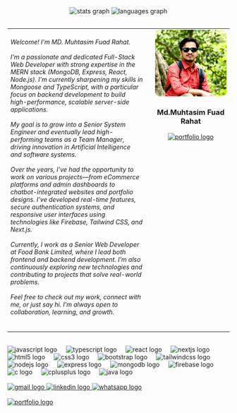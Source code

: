 <!-- GitHub Stats Top Center -->
<div align="center">
  <img src="https://github-readme-stats.vercel.app/api?username=fuad-rahat&hide_title=false&hide_rank=false&show_icons=true&include_all_commits=true&count_private=true&disable_animations=false&theme=dracula&locale=en&hide_border=false" height="150" alt="stats graph"  />
  <img src="https://github-readme-stats.vercel.app/api/top-langs?username=fuad-rahat&locale=en&hide_title=false&layout=compact&card_width=320&langs_count=5&theme=dracula&hide_border=false" height="150" alt="languages graph"  />
</div>

<br/>

<!-- Introduction and Image side by side -->
<table width="100%" height="50%">
  <tr>
    <td width="65%" valign="top" style="padding-right: 20px;">
      <h6 align="left">
        Welcome! I'm MD. Muhtasim Fuad Rahat.<br><br>
        I'm a passionate and dedicated Full-Stack Web Developer with strong expertise in the MERN stack (MongoDB, Express, React, Node.js). I’m currently sharpening my skills in Mongoose and TypeScript, with a particular focus on backend development to build high-performance, scalable server-side applications.<br><br>
        My goal is to grow into a Senior System Engineer and eventually lead high-performing teams as a Team Manager, driving innovation in Artificial Intelligence and software systems.<br><br>
        Over the years, I've had the opportunity to work on various projects—from eCommerce platforms and admin dashboards to chatbot-integrated websites and portfolio designs. I’ve developed real-time features, secure authentication systems, and responsive user interfaces using technologies like Firebase, Tailwind CSS, and Next.js.<br><br>
        Currently, I work as a Senior Web Developer at Food Bank Limited, where I lead both frontend and backend development. I’m also continuously exploring new technologies and contributing to projects that solve real-world problems.<br><br>
        Feel free to check out my work, connect with me, or just say hi. I’m always open to collaboration, learning, and growth.
      </h6>
    </td>
    <td width="35%"  valign="top" align="center">
      <img src="https://raw.githubusercontent.com/fuad-rahat/fuad-rahat/main/rahatnetrokuna.jpeg" alt="MD. Muhtasim Fuad Rahat" style="max-width: 100%; border-radius: 10px;" />
      <h3>Md.Muhtasim Fuad Rahat</h3>
      <a href="https://www.fuadrahat.com/" target="_blank">
    <img src="https://img.shields.io/static/v1?message=Portfolio&logo=linkedin&label=&color=0077B5&logoColor=white&labelColor=&style=for-the-badge" height="40" alt="portfolio logo"  />
  </a>
    </td>
  </tr>
</table>

<br/>

<!-- Skills Icons -->
<div align="left">
  <img src="https://cdn.jsdelivr.net/gh/devicons/devicon/icons/javascript/javascript-original.svg" height="30" alt="javascript logo"  />
  <img width="12" />
  <img src="https://cdn.jsdelivr.net/gh/devicons/devicon/icons/typescript/typescript-original.svg" height="30" alt="typescript logo"  />
  <img width="12" />
  <img src="https://cdn.jsdelivr.net/gh/devicons/devicon/icons/react/react-original.svg" height="30" alt="react logo"  />
  <img width="12" />
  <img src="https://cdn.jsdelivr.net/gh/devicons/devicon/icons/nextjs/nextjs-original.svg" height="30" alt="nextjs logo"  />
  <img width="12" />
  <img src="https://cdn.jsdelivr.net/gh/devicons/devicon/icons/html5/html5-original.svg" height="30" alt="html5 logo"  />
  <img width="12" />
  <img src="https://cdn.jsdelivr.net/gh/devicons/devicon/icons/css3/css3-original.svg" height="30" alt="css3 logo"  />
  <img width="12" />
  <img src="https://cdn.jsdelivr.net/gh/devicons/devicon/icons/bootstrap/bootstrap-original.svg" height="30" alt="bootstrap logo"  />
  <img width="12" />
  <img src="https://cdn.jsdelivr.net/gh/devicons/devicon/icons/tailwindcss/tailwindcss-original-wordmark.svg" height="30" alt="tailwindcss logo"  />
  <img width="12" />
  <img src="https://cdn.jsdelivr.net/gh/devicons/devicon/icons/nodejs/nodejs-original.svg" height="30" alt="nodejs logo"  />
  <img width="12" />
  <img src="https://cdn.jsdelivr.net/gh/devicons/devicon/icons/express/express-original.svg" height="30" alt="express logo"  />
  <img width="12" />
  <img src="https://cdn.jsdelivr.net/gh/devicons/devicon/icons/mongodb/mongodb-original.svg" height="30" alt="mongodb logo"  />
  <img width="12" />
  <img src="https://cdn.jsdelivr.net/gh/devicons/devicon/icons/firebase/firebase-plain.svg" height="30" alt="firebase logo"  />
  <img width="12" />
  <img src="https://cdn.jsdelivr.net/gh/devicons/devicon/icons/c/c-original.svg" height="30" alt="c logo"  />
  <img width="12" />
  <img src="https://cdn.jsdelivr.net/gh/devicons/devicon/icons/cplusplus/cplusplus-original.svg" height="30" alt="cplusplus logo"  />
  <img width="12" />
  <img src="https://cdn.jsdelivr.net/gh/devicons/devicon/icons/java/java-original.svg" height="30" alt="java logo"  />
</div>

<br/>

<!-- Contact Badges -->
<div align="left">
  <a href="https://mail.google.com/mail/?view=cm&fs=1&to=fuadrahat01@gmail.com" target="_blank">
    <img src="https://img.shields.io/static/v1?message=Gmail&logo=gmail&label=&color=D14836&logoColor=white&labelColor=&style=for-the-badge" height="35" alt="gmail logo"  />
  </a>
  <a href="https://www.linkedin.com/in/fuadrahat/" target="_blank">
    <img src="https://img.shields.io/static/v1?message=LinkedIn&logo=linkedin&label=&color=0077B5&logoColor=white&labelColor=&style=for-the-badge" height="35" alt="linkedin logo"  />
  </a>
  <a href="https://wa.me/8801754677999" target="_blank">
    <img src="https://img.shields.io/static/v1?message=Whatsapp&logo=whatsapp&label=&color=25D366&logoColor=white&labelColor=&style=for-the-badge" height="35" alt="whatsapp logo"  />
  </a>
</div>

<br/>

<!-- Portfolio Badge -->
<div align="left">
  <a href="https://www.fuadrahat.com/" target="_blank">
    <img src="https://img.shields.io/static/v1?message=Portfolio&logo=linkedin&label=&color=0077B5&logoColor=white&labelColor=&style=for-the-badge" height="40" alt="portfolio logo"  />
  </a>
</div>

<br/>
